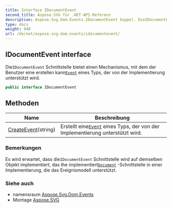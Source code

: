 ```yaml
---
title: Interface IDocumentEvent
second_title: Aspose.SVG für .NET-API-Referenz
description: Aspose.Svg.Dom.Events.IDocumentEvent koppel. DieIDocumentEvent Schnittstelle bietet einen Mechanismus mit dem der Benutzer eine erstellen kannEvent eines Typs der von der Implementierung unterstützt wird.
type: docs
weight: 940
url: /de/net/aspose.svg.dom.events/idocumentevent/
---
```

## IDocumentEvent interface

Die`IDocumentEvent` Schnittstelle bietet einen Mechanismus, mit dem der Benutzer eine erstellen kann[`Event`](../event/) eines Typs, der von der Implementierung unterstützt wird.

```csharp
public interface IDocumentEvent
```

## Methoden

| Name | Beschreibung |
| --- | --- |
| [CreateEvent](../../aspose.svg.dom.events/idocumentevent/createevent/)(string) | Erstellt eine[`Event`](../event/) eines Typs, der von der Implementierung unterstützt wird. |

### Bemerkungen

Es wird erwartet, dass die`IDocumentEvent` Schnittstelle wird auf demselben Objekt implementiert, das the implementiert[`Document`](../../aspose.svg.dom/document/) -Schnittstelle in einer Implementierung, die das Ereignismodell unterstützt.

### Siehe auch

* namensraum [Aspose.Svg.Dom.Events](../../aspose.svg.dom.events/)
* Montage [Aspose.SVG](../../)


